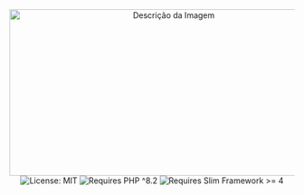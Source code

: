<div align="center" style=" height: 100vh">
  <img src="https://github.com/Nelson-Dominici/Blog-API/assets/89428967/4abb20fb-269f-46ac-84bb-a115ad4a80f8" alt="Descrição da Imagem" style="width: 565px; height:295px;"> 
  <br>
  <img src="https://img.shields.io/badge/License-MIT-white.svg?style=flat-square" alt="License: MIT">
  <img src="https://img.shields.io/badge/php-%3E%3D%208.2-7377ac?style=flat-square" alt="Requires PHP ^8.2">
  <img src="https://img.shields.io/badge/Slim_Framework-%3E%3D%204-6D9C3C?style=flat-square" alt="Requires Slim Framework >=   4">

</div>

<h3>Slimgry is a <strong>validation middleware</strong> for the <a href='https://www.slimframework.com/'>Slim framework</a>, which validates the request body, with validation syntax similar to <a href='https://laravel.com/docs/10.x/validation'>Laravel</a>.</h3>

<h2>Install</h2>

```bash
composer require nelson-dominici/slimgry
```
<h2>Usage</h2>

To add validations to a route, add the `NelsonDominici\Slimgry\Slimgry` middleware with the validations in the constructor.<br>
If any validation method fails, an `NelsonDominici\Slimgry\Exceptions\ValidationMethodException` exception will be thrown.<br>

```php
use NelsonDominici\Slimgry\Slimgry;

$app->post('/api/auth', [AuthController::class, 'login'])->add(new Slimgry(
    [
        'email' => ['required','email','trim','string','min:3','max:100'],
        'password' => ['required','trim','string','min:6','max:100']
    ]
));
```
You can also use `|`.
```php
[
    'email' => 'required|email|trim|string|min:3|max:100',
    'password' => 'required|trim|string|min:6|max:100'
]
```

## Validating nested fields
You can use "dot notation" to validate nested fields, example:

```php
[
    'users.adm.email' => ['required','email','trim','string','min:3','max:100'],
    'users.adm.password' => ['required','trim','string','min:6','max:100'],
]
```

## Adding custom message when validation method fails
Add a second array in the Slimgry class to store custom messages, choose which field the message refers to along with a "dot" and the validation method that failed.
```php
use NelsonDominici\Slimgry\Slimgry;

$app->post('/api/auth', [AuthController::class, 'auth'])->add(new Slimgry(
    [
        'email' => ['required','email','trim','string','min:3','max:100'],
        'password' => ['required','trim','string','min:6','max:100']
    ],
    [
        'email.email' => 'We need a valid email.',
        'password.required' => 'We need your password.'
    ]
));
```

## Validation Methods List

| Validation Method | Function | Attention! |
|----------|:-------------|:-------------|
| array | The field under validation must be a PHP `array` | |
| boolean | The field under validation must be a `boolean` | Only `true` or `false` is accepted |
| email | The field under validation must be a valid `email` | <a href='https://www.php.net/manual/en/function.filter-var.php'>filter_var()</a> is used with `FILTER_VALIDATE_EMAIL` |
| gt:value | The field under validation must be greater than a `numeric` value | Only `numeric` values are validated |
| gte:value | The field under validation must be greater than or equal to a `numeric` value | Only `numeric` values are validated |
| integer | The field under validation must be an `integer` | |
| ip | The field under validation must be an IP address | <a href='https://www.php.net/manual/en/function.filter-var.php'>filter_var()</a> is used with `FILTER_VALIDATE_IP |
| max:value | The field under validation must have a maximum number of `elements` | Only `arrays`, `strings`, and `numeric` values are validated |
| min:value | The field under validation must have a minimum number of `elements` | Only `arrays`, `strings`, and `numeric` values are validated |
| nullable | The field under validation may be `null` | |
| numeric | The field under validation must be `numeric` | |
| present | The field under validation must exist in request body | |
| regex:pattern | The field under validation must match the given regular expression | |
| required | The field under validation must be present in request body and not "empty" | Values considered "empty" are `null`, `empty string` and `empty array` |
| size:value | The field under validation must have a specific number of `elements` | Only `arrays`, `strings`, and `numeric` values are validated |
| string | The field under validation must be a `string` | |
| trim | Remove white space from The field under validation | |
| uuid | The field under validation must be a valid universally unique identifier (UUID) in 4 version | |

